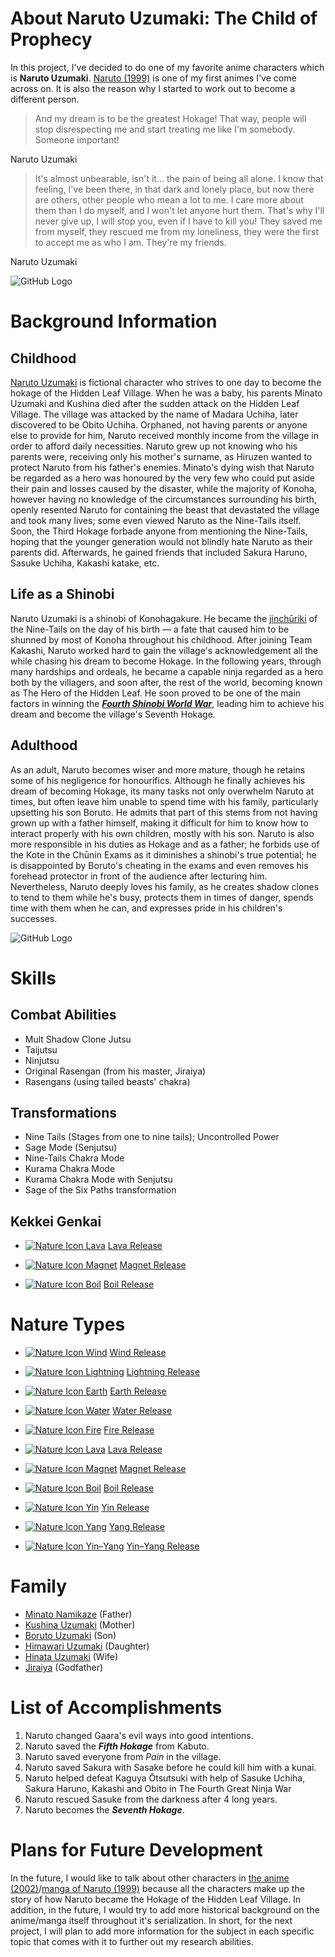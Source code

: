 # About Naruto Uzumaki: The Child of Prophecy 

  In this project, I've decided to do one of my favorite anime characters which is **Naruto Uzumaki**.  [Naruto (1999)](https://naruto.fandom.com/wiki/Naruto_%28series%29)
 is one of my first animes I've come across on. It is also the reason why I started to work out to become a different person. 


> And my dream is to be the greatest Hokage! That way, people will stop disrespecting me and start treating me like I'm somebody. Someone important!

Naruto Uzumaki 


> It's almost unbearable, isn't it... the pain of being all alone. I know that feeling, I've been there, in that dark and lonely place, but now there are others, other people who mean a lot to me. I care more about them than I do myself, and I won't let anyone hurt them. That's why I'll never give up, I will stop you, even if I have to kill you! They saved me from myself, they rescued me from my loneliness, they were the first to accept me as who I am. They're my friends.

Naruto Uzumaki

![GitHub Logo](https://wallpapercave.com/wp/wp2001685.png)




# Background Information

## Childhood

[Naruto Uzumaki](https://www.amazon.co.uk/CoolChange-Kakemono-Roll-up-Poster-Naruto/dp/B00XIAR3AO) is fictional character who strives to one day to become the hokage of the Hidden Leaf Village. When he was a baby, his parents Minato Uzumaki and Kushina died after the sudden attack on the Hidden Leaf Village. The village was attacked by the name of Madara Uchiha, later discovered to be Obito Uchiha. Orphaned, not having parents or anyone else to provide for him, Naruto received monthly income from the village in order to afford daily necessities. Naruto grew up not knowing who his parents were, receiving only his mother's surname, as Hiruzen wanted to protect Naruto from his father's enemies. Minato's dying wish that Naruto be regarded as a hero was honoured by the very few who could put aside their pain and losses caused by the disaster, while the majority of Konoha, however having no knowledge of the circumstances surrounding his birth, openly resented Naruto for containing the beast that devastated the village and took many lives; some even viewed Naruto as the Nine-Tails itself. Soon, the Third Hokage forbade anyone from mentioning the Nine-Tails, hoping that the younger generation would not blindly hate Naruto as their parents did. Afterwards, he gained friends that included Sakura Haruno, Sasuke Uchiha, Kakashi katake, etc. 

## Life as a Shinobi 

Naruto Uzumaki is a shinobi of Konohagakure. He became the [jinchūriki](https://naruto.fandom.com/wiki/Jinch%C5%ABriki) of the Nine-Tails on the day of his birth — a fate that caused him to be shunned by most of Konoha throughout his childhood. After joining Team Kakashi, Naruto worked hard to gain the village's acknowledgement all the while chasing his dream to become Hokage. In the following years, through many hardships and ordeals, he became a capable ninja regarded as a hero both by the villagers, and soon after, the rest of the world, becoming known as The Hero of the Hidden Leaf. He soon proved to be one of the main factors in winning the [***Fourth Shinobi World War***](https://naruto.fandom.com/wiki/Fourth_Shinobi_World_War), leading him to achieve his dream and become the village's Seventh Hokage.

## Adulthood

As an adult, Naruto becomes wiser and more mature, though he retains some of his negligence for honourifics. Although he finally achieves his dream of becoming Hokage, its many tasks not only overwhelm Naruto at times, but often leave him unable to spend time with his family, particularly upsetting his son Boruto. He admits that part of this stems from not having grown up with a father himself, making it difficult for him to know how to interact properly with his own children, mostly with his son. Naruto is also more responsible in his duties as Hokage and as a father; he forbids use of the Kote in the Chūnin Exams as it diminishes a shinobi's true potential; he is disappointed by Boruto's cheating in the exams and even removes his forehead protector in front of the audience after lecturing him. Nevertheless, Naruto deeply loves his family, as he creates shadow clones to tend to them while he's busy, protects them in times of danger, spends time with them when he can, and expresses pride in his children's successes.


![GitHub Logo](https://i0.wp.com/theartmad.com/wp-content/uploads/2015/05/Naruto-Shippuden-Wallpaper-Naruto-Nine-Tail-Form-3.jpg)

# Skills 

## Combat Abilities

- Mult Shadow Clone Jutsu 
- Taijutsu
- Ninjutsu
- Original Rasengan (from his master, Jiraiya) 
- Rasengans (using tailed beasts' chakra) 
 
## Transformations 

 - Nine Tails (Stages from one to nine tails); Uncontrolled Power 
 - Sage Mode (Senjutsu)
 - Nine-Tails Chakra Mode 
 - Kurama Chakra Mode
 - Kurama Chakra Mode with Senjutsu
 - Sage of the Six Paths transformation 
 
 ## Kekkei Genkai
 
  -   [![Nature Icon Lava](https://vignette.wikia.nocookie.net/naruto/images/4/48/Nature_Icon_Lava.svg/revision/latest/scale-to-width-down/18?cb=20091012121231)](https://naruto.fandom.com/wiki/Lava_Release "Lava Release") [Lava Release](https://naruto.fandom.com/wiki/Lava_Release "Lava Release")

-   [![Nature Icon Magnet](https://vignette.wikia.nocookie.net/naruto/images/7/7a/Nature_Icon_Magnet.svg/revision/latest/scale-to-width-down/18?cb=20100919225105)](https://naruto.fandom.com/wiki/Magnet_Release "Magnet Release") [Magnet Release](https://naruto.fandom.com/wiki/Magnet_Release "Magnet Release")

-   [![Nature Icon Boil](https://vignette.wikia.nocookie.net/naruto/images/e/e9/Nature_Icon_Boil.svg/revision/latest/scale-to-width-down/18?cb=20091012115429)](https://naruto.fandom.com/wiki/Boil_Release "Boil Release") [Boil Release](https://naruto.fandom.com/wiki/Boil_Release "Boil Release")

 
 
 
 # Nature Types

   - [![Nature Icon Wind](https://vignette.wikia.nocookie.net/naruto/images/7/7a/Nature_Icon_Wind.svg/revision/latest/scale-to-width-down/18?cb=20091012163149)](https://naruto.fandom.com/wiki/Wind_Release "Wind Release")  [Wind Release](https://naruto.fandom.com/wiki/Wind_Release "Wind Release") 
-   [![Nature Icon Lightning](https://vignette.wikia.nocookie.net/naruto/images/a/a3/Nature_Icon_Lightning.svg/revision/latest/scale-to-width-down/18?cb=20091021173339)](https://naruto.fandom.com/wiki/Lightning_Release "Lightning Release") [Lightning Release](https://naruto.fandom.com/wiki/Lightning_Release "Lightning Release")

-   [![Nature Icon Earth](https://vignette.wikia.nocookie.net/naruto/images/5/52/Nature_Icon_Earth.svg/revision/latest/scale-to-width-down/18?cb=20091012162502)](https://naruto.fandom.com/wiki/Earth_Release "Earth Release") [Earth Release](https://naruto.fandom.com/wiki/Earth_Release "Earth Release")

-   [![Nature Icon Water](https://vignette.wikia.nocookie.net/naruto/images/a/ab/Nature_Icon_Water.svg/revision/latest/scale-to-width-down/18?cb=20091012165923)](https://naruto.fandom.com/wiki/Water_Release "Water Release") [Water Release](https://naruto.fandom.com/wiki/Water_Release "Water Release")

-   [![Nature Icon Fire](https://vignette.wikia.nocookie.net/naruto/images/b/bf/Nature_Icon_Fire.svg/revision/latest/scale-to-width-down/18?cb=20091012120333)](https://naruto.fandom.com/wiki/Fire_Release "Fire Release") [Fire Release](https://naruto.fandom.com/wiki/Fire_Release "Fire Release")

-   [![Nature Icon Lava](https://vignette.wikia.nocookie.net/naruto/images/4/48/Nature_Icon_Lava.svg/revision/latest/scale-to-width-down/18?cb=20091012121231)](https://naruto.fandom.com/wiki/Lava_Release "Lava Release") [Lava Release](https://naruto.fandom.com/wiki/Lava_Release "Lava Release")

-   [![Nature Icon Magnet](https://vignette.wikia.nocookie.net/naruto/images/7/7a/Nature_Icon_Magnet.svg/revision/latest/scale-to-width-down/18?cb=20100919225105)](https://naruto.fandom.com/wiki/Magnet_Release "Magnet Release") [Magnet Release](https://naruto.fandom.com/wiki/Magnet_Release "Magnet Release")

-   [![Nature Icon Boil](https://vignette.wikia.nocookie.net/naruto/images/e/e9/Nature_Icon_Boil.svg/revision/latest/scale-to-width-down/18?cb=20091012115429)](https://naruto.fandom.com/wiki/Boil_Release "Boil Release") [Boil Release](https://naruto.fandom.com/wiki/Boil_Release "Boil Release")

-   [![Nature Icon Yin](https://vignette.wikia.nocookie.net/naruto/images/d/de/Nature_Icon_Yin.svg/revision/latest/scale-to-width-down/18?cb=20100916093714)](https://naruto.fandom.com/wiki/Yin_Release "Yin Release") [Yin Release](https://naruto.fandom.com/wiki/Yin_Release "Yin Release")

-   [![Nature Icon Yang](https://vignette.wikia.nocookie.net/naruto/images/6/64/Nature_Icon_Yang.svg/revision/latest/scale-to-width-down/18?cb=20100916093715)](https://naruto.fandom.com/wiki/Yang_Release "Yang Release") [Yang Release](https://naruto.fandom.com/wiki/Yang_Release "Yang Release")

-   [![Nature Icon Yin–Yang](https://vignette.wikia.nocookie.net/naruto/images/e/e2/Nature_Icon_Yin%E2%80%93Yang.svg/revision/latest/scale-to-width-down/18?cb=20100916093715)](https://naruto.fandom.com/wiki/Yin%E2%80%93Yang_Release "Yin–Yang Release") [Yin–Yang Release](https://naruto.fandom.com/wiki/Yin%E2%80%93Yang_Release "Yin–Yang Release")

# Family

 - [Minato Namikaze](https://hero.fandom.com/wiki/Minato_Namikaze) (Father)
 - [Kushina Uzumaki](https://hero.fandom.com/wiki/Kushina_Uzumaki) (Mother)
 - [Boruto Uzumaki](https://hero.fandom.com/wiki/Boruto_Uzumaki?file=80u0PcZ.png) (Son)
 - [Himawari Uzumaki](https://hero.fandom.com/wiki/Himawari_Uzumaki) (Daughter)
 - [Hinata Uzumaki](https://hero.fandom.com/wiki/Hinata_Hy%C5%ABga) (Wife)
 - [Jiraiya](https://hero.fandom.com/wiki/Jiraiya) (Godfather) 
 
 
 # List of Accomplishments

1. Naruto changed Gaara's evil ways into good intentions.
2. Naruto saved the ***Fifth Hokage*** from Kabuto. 
3. Naruto saved everyone from *Pain* in the village. 
4. Naruto saved Sakura with Sasake before he could kill him with a kunai.
5. Naruto helped defeat Kaguya Ōtsutsuki with help of Sasuke Uchiha, Sakura Haruno, Kakashi and Obito in The Fourth Great Ninja War 
6. Naruto rescued Sasuke from the darkness after 4 long years. 
7. Naruto becomes the ***Seventh Hokage***.




# Plans for Future Development
In the future, I would like to talk about other characters in [the anime (2002)](https://www.imdb.com/title/tt0409591/)/[manga of Naruto (1999)](https://en.wikipedia.org/wiki/List_of_Naruto_volumes) because all the characters make up the story of how Naruto became the Hokage of the Hidden Leaf Village. In addition, in the future, I would try to add more historical background on the anime/manga itself throughout it's serialization. In short, for the next project, I will plan to add more information for the subject in each specific topic that comes with it to further out my research abilities.  

